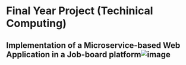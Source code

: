 # Final Year Project (Techinical Computing)
## Implementation of a Microservice-based Web Application in a Job-board platform![image](https://user-images.githubusercontent.com/43650954/221015527-c1398645-9e02-46f9-89e1-ecfdebc03130.png)

